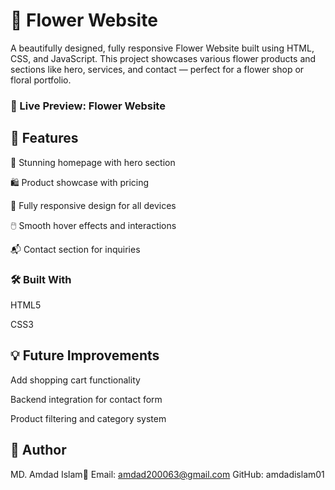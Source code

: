 #  🌸 Flower Website

A beautifully designed, fully responsive Flower Website built using HTML, CSS, and JavaScript. This project showcases various flower products and sections like hero, 
services, and contact — perfect for a flower shop or floral portfolio.

###  🔗 Live Preview: Flower Website

##  🚀 Features

🌼 Stunning homepage with hero section

🛍️ Product showcase with pricing

📱 Fully responsive design for all devices

🖱️ Smooth hover effects and interactions

📬 Contact section for inquiries

###  🛠️ Built With

HTML5

CSS3

##  💡 Future Improvements

Add shopping cart functionality

Backend integration for contact form

Product filtering and category system

##  🙌 Author

MD. Amdad Islam📧 
Email: amdad200063@gmail.com
GitHub: amdadislam01
